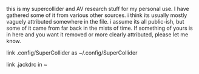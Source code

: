 this is my supercollider and AV research stuff for my personal use. I have gathered some of it from various other sources. i think its usually mostly vaguely attributed somewhere in the file. i assume its all public-ish, but some of it came from far back in the mists of time. If something of yours is in here and you want it removed or more clearly attributed, please let me know.

link .config/SuperCollider as ~/.config/SuperCollider

link .jackdrc in ~

